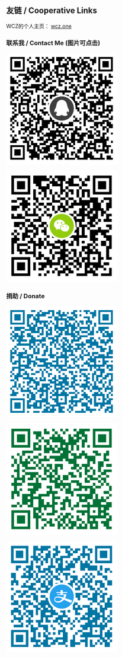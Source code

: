 ## 友链 / Cooperative Links

WCZ的个人主页： [wcz.one](http://wcz.one)

### 联系我 / Contact Me (图片可点击)

<a href="https://qm.qq.com/cgi-bin/qm/qr?k=By2DluATPoV1etsCS0xctV5Re-XNm7QX"><img border="0" src="/img/QQ.png" /></a>

<a href ="https://u.wechat.com/MExxXhrih9746MRfr7DjEJU"><img border="0" src="/img/WeChat.png" /></a>

### 捐助 / Donate

<a href="https://i.qianbao.qq.com/wallet/sqrcode.htm?m=tenpay&f=wallet&u=2399052066&a=1&n=%CE%96%CA%B0%E2%81%B1%CB%A1%E1%B5%98&ac=CAEQosL69wgY-6jG6QU%3D_xxx_sign"><img border="0" src="/img/QQPay.png" /></a>

<a href="wxp://f2f0V-TNi3ywRkn0IPIz1HQklPzvrz298S0w"><img border="0" src="/img/WeChatPay.png" /></a>

<a href="https://qr.alipay.com/fkx02192b7vaststlomwe84?t=1563531751809"><img border="0" src="/img/AliPay.png" /></a>